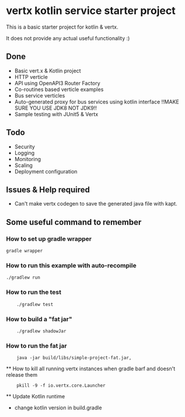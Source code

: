 
# vertx  kotlin service starter project

This is a basic starter project for kotlin & vertx.

It does not provide any actual useful functionality :)


## Done

- Basic vert.x & Kotlin project
- HTTP verticle
- API using OpenAPI3 Router Factory
- Co-routines based verticle examples
- Bus service verticles
- Auto-generated proxy for bus services using kotlin interface !!MAKE SURE YOU USE JDK8 NOT JDK9!!
- Sample testing with JUnit5 & Vertx

## Todo

- Security
- Logging
- Monitoring
- Scaling
- Deployment configuration


## Issues & Help required

- Can't make vertx codegen to save the generated java file with kapt.


## Some useful command to remember

### How to set up gradle wrapper
```
gradle wrapper
```

### How to run this example with auto-recompile
```
./gradlew run
```   
    
### How to run the test
```
    ./gradlew test
```
### How to build a "fat jar"
```
    ./gradlew shadowJar
```

### How to run the fat jar
```
    java -jar build/libs/simple-project-fat.jar,
```

** How to kill all running vertx instances when gradle barf and doesn't release them
```
    pkill -9 -f io.vertx.core.Launcher
```

** Update Kotlin runtime

 - change kotlin version in build.gradle